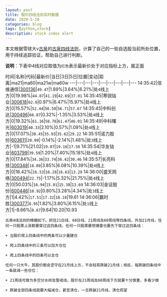 ```yaml
---
layout: post
title: 股价四线法则实时数据
date: 2020-5-10
categories: blog
tags: [python,stock]
description: stock index alert
---
```



本文根据雪球大v[古泉](https://xueqiu.com/u/7148646888)的[古泉四线法则](https://xueqiu.com/7148646888/130498192)，计算了自己的一些自选股当前所处位置，用于持续追踪验证，帮助自己进行判断。

**说明**：下表中4线对应取值为`红色`表示最新价处于对应指标上方，属正面

时间|名称|代码|最新价|当日|3日|5日|位置|变动|距离|ma21|ma60|ma21w|ma60w
---|---|---|---|---|---|---|---|---
14:35:42|信维通信|[300136](https://xueqiu.com/S/SZ300136)|`49.47`|1.89%|3.64%|6.21%|处`4`线上方|0|19.98%|`44.87`|`41.19`|`42.69`|`37.01`
14:35:45|寒锐钴业|[300618](https://xueqiu.com/S/SZ300618)|`62.6`|0.97%|6.47%|15.97%|处`4`线上方|0|15.57%|`52.44`|`50.50`|`56.71`|`57.67`
14:35:45|中科创达|[300496](https://xueqiu.com/S/SZ300496)|`66.87`|0.32%|-1.35%|3.53%|处`4`线上方|0|19.32%|`61.16`|`58.76`|`61.47`|`46.01`
14:35:49|中科曙光|[603019](https://xueqiu.com/S/SH603019)|`40.33`|2.10%|0.57%|1.09%|处`4`线上方|0|17.07%|`38.45`|`35.93`|`35.62`|`29.22`
14:35:51|诺力股份|[603611](https://xueqiu.com/S/SH603611)|`20.99`|-0.14%|-2.14%|1.48%|处`3`线上方|-1|9.71%|21.02|`19.07`|`19.16`|`17.58`
14:35:54|华友钴业|[603799](https://xueqiu.com/S/SH603799)|`39.59`|1.20%|7.40%|15.18%|处`4`线上方|0|17.84%|`34.36`|`33.74`|`36.42`|`30.46`
14:35:57|长亮科技|[300348](https://xueqiu.com/S/SZ300348)|`18.09`|3.85%|6.08%|10.39%|处`4`线上方|0|16.42%|`16.53`|`16.28`|`16.63`|`13.29`
14:36:00|盛天网络|[300494](https://xueqiu.com/S/SZ300494)|`22.75`|-1.17%|5.32%|21.75%|处`4`线上方|0|50.03%|`16.94`|`15.01`|`15.38`|`13.69`
14:36:03|金证股份|[600446](https://xueqiu.com/S/SH600446)|`18.92`|0.80%|3.28%|4.34%|处`3`线上方|1|4.42%|`17.51`|`17.32`|`18.18`|19.61
14:36:06|赢时胜|[300377](https://xueqiu.com/S/SZ300377)|`8.95`|1.82%|3.80%|6.15%|处`1`线上方|1|-8.66%|`8.67`|9.64|10.20|10.93

```
古泉4线法则的精髓如下。抓住21日线、60日线、21周线及60周线等四条线，外加21月线，任何一只股票上涨都要穿过这四条线，任何一只股票要想爆雷也要先下穿过这四条线：

+ 当股价爬上四条线中的两条可以少量建仓

+ 爬上四条线中的三条可以加大仓位

+ 爬上四条线中的四条可以全仓

任何一只大牛，其股价都会坚守在21月线上方，不会轻易跌破21月线；相反，每跌破四条线中一条就减一些仓位：

+ 21周线可做为多空分水岭及警戒线，股价在21周线及60周线下方就要十分慎重，多看少做

+ 跌破全部四条线就要大幅减仓，甚至清仓，一旦跌破21月线，清仓观望
```